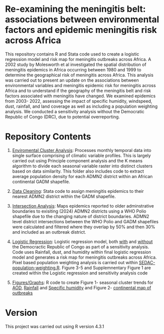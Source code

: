 # Re-examining the meningitis belt: associations between environmental factors and epidemic meningitis risk across Africa

This repository contains R and Stata code used to create a logistic regression model and risk map for meningitis outbreaks across Africa. A 2002 study by Molesworth et al investigated the spatial distribution of meningitis epidemics in Africa occurring between 1980 and 1999 to determine the geographical risk of meningitis across Africa. This analysis was carried out to present an update on the associations between environmental variables and meningitis epidemic risk for meningitis across Africa and to understand if the geography of the meningitis belt and risk factors associated with meningitis have changed.  We examined epidemics from 2003- 2022, assessing the impact of specific humidity, windspeed, dust, rainfall, and land coverage as well as including a population weighting analysis. We conducted a sensitivity analysis without the Democratic Republic of Congo (DRC), due to potential overreporting. 

# Repository Contents
1. [Enviromental Cluster Analysis](https://github.com/molly-cliff/Meningitis-belt-location/tree/main/1.%20Enviromental%20cluster%20analysis): Processes monthly temporal data into single surface comprising of climatic variable profiles. This is largely carried out using Principle component analysis and the  K means algorithm  to divide each seasonal variable raster into distinct clusters based on data similarity. This folder also includes code to extract average population density for each ADMN2 district within an African continental GADM shapefile.
   
2. [Data Cleaning](https://github.com/molly-cliff/Meningitis-belt-location/tree/main/2.Data%20Cleaning): Stata code to assign meningitis epidemics  to their nearest ADMN2 district within the GADM shapefile.


3. [Intersection Analysis](https://github.com/molly-cliff/Meningitis-belt-location/tree/main/3.%20Intersections): Maps epidemics reported to older adminstrative boundaries to exisiting (2024) ADMN2 districts using a WHO Polio shapefile due to the changing nature of district boundaries.  ADMN2 level district intersections between the WHO Polio and GADM shapefiles were calculated and filtered where they overlap by 50% and then 30% and included as an outbreak district.
   
4. [Logistic Regression](https://github.com/molly-cliff/Meningitis-belt-location/tree/main/4.%20Logistic%20regression): Logistic regression model, both [with](https://github.com/molly-cliff/Meningitis-belt-location/blob/main/4.%20Logistic%20regression/Logistic-regression-full-model.R) and [without](https://github.com/molly-cliff/Meningitis-belt-location/blob/main/4.%20Logistic%20regression/Sensitivity-analysis-without-DRC.R) the Democractic Republic of Congo as part of a sensitivity analysis. Code uses Rainfall, dust, and humidity within final logistic regression model and generates a risk map for meningitis outbreaks across Africa. Pixel based population weighting analysis is carried out within [SEDAC-population-weighting.R](https://github.com/molly-cliff/Meningitis-belt-location/blob/editing-branch/4.%20Logistic%20regression/SEDAC-population-weighting.R). Figure 3-5 and Supplemnentary Figure 1 are created within the Logistic regression and sensitivity analysis code

5. [Figures/Graphs](https://github.com/molly-cliff/Meningitis-belt-location/tree/editing-branch/5.%20Figures%20and%20Graphs): R code to create Figure 1- seasonal cluster trends for [AOD](https://github.com/molly-cliff/Meningitis-belt-location/blob/main/5.%20Figures%20and%20Graphs/AOD%20cluster%20graph.R), [Rainfall](https://github.com/molly-cliff/Meningitis-belt-location/blob/main/5.%20Figures%20and%20Graphs/Rainfall%20cluster%20plots.R) and [Specific humidity](https://github.com/molly-cliff/Meningitis-belt-location/blob/main/5.%20Figures%20and%20Graphs/Humidity%20cluster%20graph.R) and Figure 2- [continental map of outbreaks](https://github.com/molly-cliff/Meningitis-belt-location/blob/main/5.%20Figures%20and%20Graphs/Epidemic%20Mapping.R)

# Version

This project was carried out using R version 4.3.1
